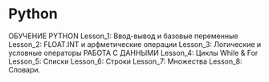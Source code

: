 # Python
ОБУЧЕНИЕ PYTHON
Lesson_1: Ввод-вывод и базовые переменные
Lesson_2: FLOAT.INT и арфметические операции
Lesson_3: Логические и условные операторы
РАБОТА С ДАННЫМИ
Lesson_4: Циклы While & For
Lesson_5: Списки
Lesson_6: Строки
Lesson_7: Множества
Lesson_8: Словари.
